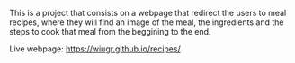 This is a project that consists on a webpage that redirect the users to meal recipes, where they will find an image of the meal, the ingredients and the steps to cook that meal from the beggining to the end.

Live webpage: https://wiugr.github.io/recipes/